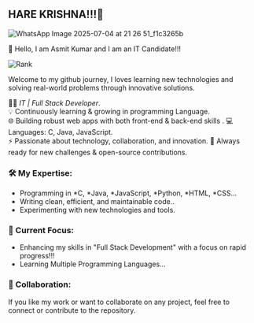 ## HARE KRISHNA!!!👋

![WhatsApp Image 2025-07-04 at 21 26 51_f1c3265b](https://github.com/user-attachments/assets/945ff3ed-a64d-45fa-bd79-a22f63d1e54e)

👋 Hello, I am Asmit Kumar and I am an IT Candidate!!!

![Rank](https://github.com/user-attachments/assets/3d16fccd-0423-4814-995a-73ff5328e7fb)

Welcome to my github journey, I loves learning new technologies and solving real-world problems through innovative solutions.

👨‍💻 *IT | Full Stack Developer*.  
💡 Continuously learning & growing in programming Language.  
🌐 Building robust web apps with both front-end & back-end skills . 
💻 Languages: C, Java, JavaScript.  
⚡ Passionate about technology, collaboration, and innovation.
🚀 Always ready for new challenges & open-source contributions.


### 🛠 My Expertise:
- Programming in *C, *Java, *JavaScript, *Python, *HTML, *CSS...
- Writing clean, efficient, and maintainable code..
- Experimenting with new technologies and tools.

### 🚀 Current Focus:
- Enhancing my skills in "Full Stack Development" with a focus on rapid progress!!!
- Learning Multiple Programming Languages...

### 🤝 Collaboration:
If you like my work or want to collaborate on any project, feel free to connect or contribute to the repository.

<!--
**asmitston/asmitston** is a ✨ _special_ ✨ repository because its `README.md` (this file) appears on your GitHub profile.

Here are some ideas to get you started:

- 🔭 I’m currently working on ...
- 🌱 I’m currently learning ...
- 👯 I’m looking to collaborate on ...
- 🤔 I’m looking for help with ...
- 💬 Ask me about ...
- 📫 How to reach me: ...
- 😄 Pronouns: ...
- ⚡ Fun fact: ...
-->
